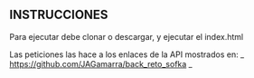 ## INSTRUCCIONES

Para ejecutar debe clonar o descargar, y ejecutar el index.html

Las peticiones las hace a los enlaces de la API mostrados en:
_ https://github.com/JAGamarra/back_reto_sofka _
